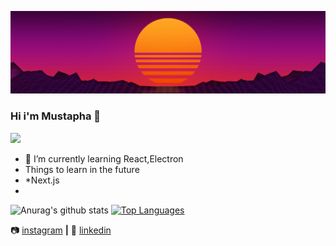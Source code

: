 ![alt text](https://raw.githubusercontent.com/MustaphaAlioglou/MustaphaAlioglou/master/Sun.jpg)
### Hi i'm Mustapha 👋
![](https://vistr.dev/badge?repo=MustaphaAlioglou.MustaphaAlioglou)
- 🌱 I’m currently learning React,Electron
- Things to learn in the future
- *Next.js
- 
![Anurag's github stats](https://github-readme-stats.vercel.app/api?username=MustaphaAlioglou&theme=calm&show_icons=true)
[![Top Languages](https://github-readme-stats.vercel.app/api/top-langs/?username=MustaphaAlioglou&layout=compact&show_icons=true&theme=calm)](https://github.com/anuraghazra/github-readme-stats)


📷 [instagram][instagram] **|** 
👔 [linkedin][linkedin]

[banner]: https://raw.githubusercontent.com/MustaphaAlioglou/MustaphaAlioglou/master/Sun.jpg
[instagram]: https://www.instagram.com/mustapha_sz/
[linkedin]: https://www.linkedin.com/in/mustapha-alioglou/
